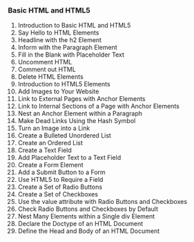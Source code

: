 ### Basic HTML and HTML5
1. Introduction to Basic HTML and HTML5
2. Say Hello to HTML Elements
3. Headline with the h2 Element
4. Inform with the Paragraph Element
5. Fill in the Blank with Placeholder Text
6. Uncomment HTML
7. Comment out HTML
8. Delete HTML Elements
9. Introduction to HTML5 Elements
10. Add Images to Your Website
11. Link to External Pages with Anchor Elements
12. Link to Internal Sections of a Page with Anchor Elements
13. Nest an Anchor Element within a Paragraph
14. Make Dead Links Using the Hash Symbol
15. Turn an Image into a Link
16. Create a Bulleted Unordered List
17. Create an Ordered List
18. Create a Text Field
19. Add Placeholder Text to a Text Field
20. Create a Form Element
21. Add a Submit Button to a Form
22. Use HTML5 to Require a Field
23. Create a Set of Radio Buttons
24. Create a Set of Checkboxes
25. Use the value attribute with Radio Buttons and Checkboxes
26. Check Radio Buttons and Checkboxes by Default
27. Nest Many Elements within a Single div Element
28. Declare the Doctype of an HTML Document
29. Define the Head and Body of an HTML Document
